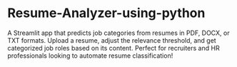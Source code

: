 # Resume-Analyzer-using-python
A Streamlit app that predicts job categories from resumes in PDF, DOCX, or TXT formats. Upload a resume, adjust the relevance threshold, and get categorized job roles based on its content. Perfect for recruiters and HR professionals looking to automate resume classification!
